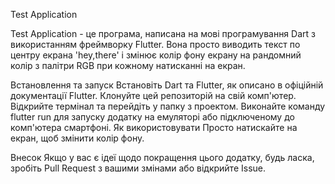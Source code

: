 Test Application

Test Application - це програма, написана на мові програмування Dart з використанням фреймворку Flutter. Вона просто виводить текст по центру екрана 'hey,there' і змінює колір фону екрану на рандомний колір з палітри RGB при кожному натисканні на екран.

Встановлення та запуск
Встановіть Dart та Flutter, як описано в офіційній документації Flutter.
Клонуйте цей репозиторій на свій комп'ютер.
Відкрийте термінал та перейдіть у папку з проектом.
Виконайте команду flutter run для запуску додатку на емуляторі або підключеному до комп'ютера смартфоні.
Як використовувати
Просто натискайте на екран, щоб змінити колір фону.

Внесок
Якщо у вас є ідеї щодо покращення цього додатку, будь ласка, зробіть Pull Request з вашими змінами або відкрийте Issue.
